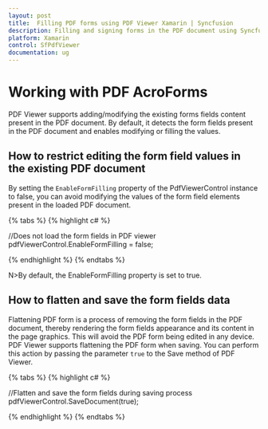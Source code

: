 ```yaml
---
layout: post
title:  Filling PDF forms using PDF Viewer Xamarin | Syncfusion
description: Filling and signing forms in the PDF document using Syncfusion PDF Viewer Xamarin.Forms
platform: Xamarin
control: SfPdfViewer
documentation: ug
---
```


# Working with PDF AcroForms

PDF Viewer supports adding/modifying the existing forms fields content present in the PDF document. By default, it detects the form fields present in the PDF document and enables modifying or filling the values.

## How to restrict editing the form field values in the existing PDF document

By setting the `EnableFormFilling` property of the PdfViewerControl instance to false, you can avoid modifying the values of the form field elements present in the loaded PDF document.

{% tabs %}
{% highlight c# %}

//Does not load the form fields in PDF viewer
pdfViewerControl.EnableFormFilling = false;

{% endhighlight %}
{% endtabs %}

N>By default, the EnableFormFilling property is set to true.

## How to flatten and save the form fields data

Flattening PDF form is a process of removing the form fields in the PDF document, thereby rendering the form fields appearance and its content in the page graphics. This will avoid the PDF form being edited in any device. PDF Viewer supports flattening the PDF form when saving. You can perform this action by passing the parameter `true` to the Save method of PDF Viewer.

{% tabs %}
{% highlight c# %}

//Flatten and save the form fields during saving process
pdfViewerControl.SaveDocument(true);

{% endhighlight %}
{% endtabs %}